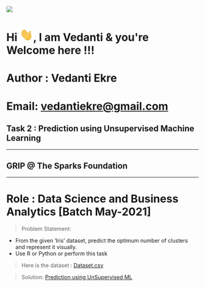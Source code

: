 <img height="27" src="https://img.shields.io/badge/Prediction using Unsupervised ML -Level  Beginner-green.svg?&style=for-the-badge&logo=TheSparksFoundation&logoColor=blue"/><br>
<h1 align="left">Hi <img src="https://github.com/demaria11/Spark_Projects/blob/main/Hi.gif" width="35px">, I am Vedanti & you're Welcome here !!! </h1>

# Author : Vedanti Ekre

# Email: vedantiekre@gmail.com

## Task 2 : Prediction using Unsupervised Machine Learning
___
## GRIP @ The Sparks Foundation
____
# Role : Data Science and Business Analytics [Batch May-2021]
> Problem Statement:
- From the given ‘Iris’ dataset, predict the optimum number of clusters and
represent it visually.<br>
- Use R or Python or perform this task<br>

> Here is the dataset :
<a href="https://github.com/vedanti-github/Spark_Projects/blob/main/Prediction%20using%20Unsupervised%20ML/Iris.csv">Dataset.csv</a><br>

> Solution:
<a href="https://github.com/vedanti-github/Spark_Projects/blob/main/Prediction%20using%20Unsupervised%20ML/Task_2.ipynb"> Prediction using UnSupervised ML</a>
